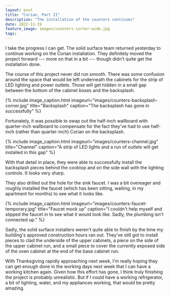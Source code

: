 ```yaml
---
layout: post
title: "Corian, Part II"
description: "The installation of the counters continues"
date: 2022-11-19
feature_image: images/counters-corner-wide.jpg
tags: 
---
```


I take the progress I can get. The solid surface team returned yesterday to continue working on the Corian installation. They definitely moved the project forward --- more on that in a bit --- though didn't quite get the installation done.

<!--more-->

The course of this project never did run smooth. There was some confusion around the space that would be left underneath the cabinets for the strip of LED lighting and power outlets. Those will get hidden in a small gap between the bottom of the cabinet boxes and the backsplash.

{% include image_caption.html imageurl="images/counters-backsplash-corner.jpg" title="Backsplash" caption="The backsplash has gone in successfully" %}

Fortunately, it was possible to swap out the half-inch wallboard with quarter-inch wallboard to compensate for the fact they've had to use half-inch (rather than quarter-inch) Corian on the backsplash.

{% include image_caption.html imageurl="images/counters-channel.jpg" title="Channel" caption="A strip of LED lights and a run of outlets will get installed in this gap" %}

With that detail in place, they were able to successfully install the backsplash pieces behind the cooktop and on the side wall with the lighting controls. It looks very sharp.

They also drilled out the hole for the sink faucet. I was a bit overeager and roughly installed the faucet (which has been sitting, waiting, in my apartment for months) to see what it looks like.

{% include image_caption.html imageurl="images/counters-faucet-temporary.jpg" title="Faucet mock up" caption="I couldn't help myself and slipped the faucet in to see what it would look like. Sadly, the plumbing isn't connected up." %}

Sadly, the solid surface installers weren't quite able to finish by the time my building's approved construction hours ran out. They've still got to install pieces to clad the underside of the upper cabinets, a piece on the side of the upper cabinet run, and a small piece to cover the currently exposed side of the oven cabinet at the end of the base cabinet run.

With Thanksgiving rapidly approaching next week, I'm really hoping they can get enough done in the working days next week that I can have a working kitchen again. Given how this effort has gone, I think truly finishing the project is probably unrealistic. But if I could have a working refrigerator, a bit of lighting, water, and my appliances working, that would be pretty amazing.




